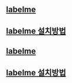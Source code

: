 ## [labelme](https://github.com/heartexlabs/label-studio/)
## [labelme 설치방법](https://velog.io/@hssarah/M1-Macbook-labelimg-%EC%84%A4%EC%B9%98)


## [labelme](https://github.com/wkentaro/labelme)
## [labelme 설치방법](https://intuitive-robotics.tistory.com/107)
